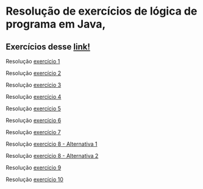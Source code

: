 # Resolução de exercícios de lógica de programa em Java,

## Exercícios desse [link!](https://www.dio.me/articles/lista-de-exercicios-para-treinar-logica-de-programacao)

Resolução [exercício 1](https://github.com/RobinHtz/ResolucaoExercicios/blob/main/src/exercicio1/Resolucao.java)

Resolução [exercício 2](https://github.com/RobinHtz/ResolucaoExercicios/blob/main/src/exercicio2/Resolucao.java)

Resolução [exercício 3](https://github.com/RobinHtz/ResolucaoExercicios/blob/main/src/exercicio3/Resolucao.java)

Resolução [exercício 4](https://github.com/RobinHtz/ResolucaoExercicios/blob/main/src/exercicio4/Resolucao.java)

Resolução [exercício 5](https://github.com/RobinHtz/ResolucaoExercicios/blob/main/src/exercicio5/Resolucao.java)

Resolução [exercício 6](https://github.com/RobinHtz/ResolucaoExercicios/blob/main/src/exercicio6/Resolucao.java)

Resolução [exercício 7](https://github.com/RobinHtz/ResolucaoExercicios/blob/main/src/exercicio7/Resolucao.java)


Resolução [exercício 8 - Alternativa 1](https://github.com/RobinHtz/ResolucaoExercicios/blob/main/src/exercicio8/Resolucao1.java)

Resolução [exercício 8 - Alternativa 2](https://github.com/RobinHtz/ResolucaoExercicios/blob/main/src/exercicio8/Resolucao2.java)


Resolução [exercício 9](https://github.com/RobinHtz/ResolucaoExercicios/blob/main/src/exercicio9/Resolucao.java)

Resolução [exercício 10](https://github.com/RobinHtz/ResolucaoExercicios/blob/main/src/exercicio10/Resolucao.java)


